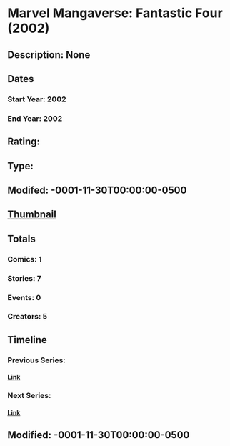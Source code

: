 # Marvel Mangaverse: Fantastic Four (2002)
## Description: None
## Dates
### Start Year: 2002
### End Year: 2002
## Rating: 
## Type: 
## Modifed: -0001-11-30T00:00:00-0500
## [Thumbnail](http://i.annihil.us/u/prod/marvel/i/mg/f/a0/4bad36c7ae9d8.jpg)
## Totals
### Comics: 1
### Stories: 7
### Events: 0
### Creators: 5
## Timeline
### Previous Series: 
#### [Link]()
### Next Series: 
#### [Link]()
## Modified: -0001-11-30T00:00:00-0500
